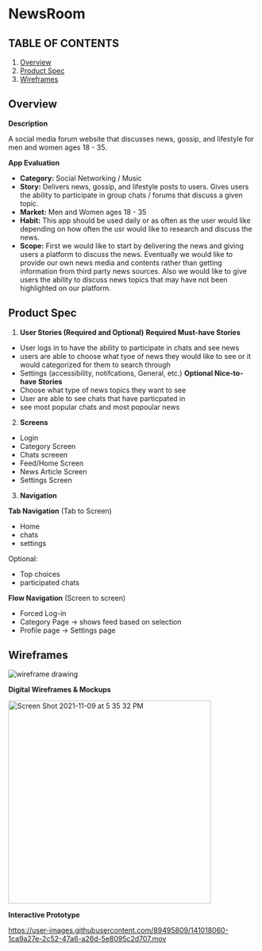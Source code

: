# NewsRoom

## TABLE OF CONTENTS 
1. [Overview](##Overview) 
2. [Product Spec](##ProductSpec)
3. [Wireframes](##Wireframes)

## Overview

**Description**

A social media forum website that discusses news, gossip, and lifestyle for men and women ages 18 - 35.


**App Evaluation**
- **Category:** Social Networking / Music
- **Story:** Delivers news, gossip, and lifestyle posts to users. Gives users the ability to participate in group chats / forums  that discuss a given topic.
- **Market:** Men and Women ages 18 - 35
- **Habit:** This app should be used daily or as often as the user would like depending on how often the usr would like to research and discuss the news.
- **Scope:** First we would like to start by delivering the news and giving users a platform to discuss the news. Eventually we would like to provide our own news media and contents rather than getting information from third party news sources. Also we would like to give users the ability to discuss news topics that may have not been highlighted on our platform.

## Product Spec

1. **User Stories (Required and Optional)**
**Required Must-have Stories**
- User logs in to have the ability to participate in chats and see news 
- users are able to choose what tyoe of news they would like to see or it would categorized for them to search through
- Settings (accessibility, notifcations, General, etc.)
**Optional Nice-to-have Stories**
- Choose what type of news topics they want to see
- User are able to see chats that have particpated in
- see most popular chats and most popoular news 

2. **Screens**
- Login
- Category Screen
- Chats screeen
- Feed/Home Screen
- News Article Screen
- Settings Screen

3. **Navigation**

**Tab Navigation** (Tab to Screen)
- Home
- chats 
- settings 

Optional:
- Top choices
- participated chats

**Flow Navigation** (Screen to screen)
- Forced Log-in
- Category Page -> shows feed based on selection
- Profile page -> Settings page 

## Wireframes

![wireframe drawing](https://user-images.githubusercontent.com/89495809/140865964-6fd7258f-c507-46c3-9da0-1863f55a4164.jpeg)

**Digital Wireframes & Mockups**

<img width="408" alt="Screen Shot 2021-11-09 at 5 35 32 PM" src="https://user-images.githubusercontent.com/89495809/141016702-b3dc7362-a5da-461a-b2b4-194d01006b98.png">

**Interactive Prototype**

https://user-images.githubusercontent.com/89495809/141018060-1ca9a27e-2c52-47a6-a26d-5e8095c2d707.mov
